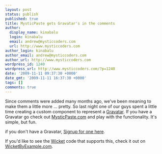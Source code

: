 ```yaml
---
layout: post
status: publish
published: true
title: MysticPaste gets Gravatar's in the comments
author:
  display_name: kinabalu
  login: kinabalu
  email: andrew@mysticcoders.com
  url: http://www.mysticcoders.com
author_login: kinabalu
author_email: andrew@mysticcoders.com
author_url: http://www.mysticcoders.com
wordpress_id: 1240
wordpress_url: http://www.mysticcoders.com/?p=1240
date: '2009-11-11 09:37:30 +0000'
date_gmt: '2009-11-11 16:37:30 +0000'
tags: []
comments: true
---
```

Since comments were added many months ago, we've been meaning to make them a little more ... pretty.  So last night one of our guys spent a little time creating a custom component to represent a <a href="http://gravatar.com" target="_blank">Gravatar</a>.  If you have a Gravatar go check out <a href="http://mysticpaste.com" target="_blank">MysticPaste.com</a> and play with the functionality.  It's simple, but fun.

if you don't have a Gravatar, <a href="http://en.gravatar.com/site/signup" target="_blank">Signup for one here</a>.

If you'd like to see the <a href="http://wicket.apache.org" target="_blank">Wicket</a> code that supports this, check it out on <a href="http://wicketbyexample.com/a-gravatar-image-component-for-wicket/">WicketByExample.com</a>.

